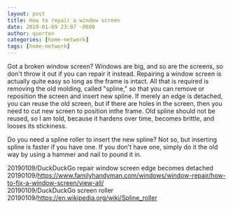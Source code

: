 ```yaml
---
layout: post
title: How to repair a window screen
date: 2019-01-09 23:07 -0600
author: quorten
categories: [home-network]
tags: [home-network]
---
```


Got a broken window screen?  Windows are big, and so are the screens,
so don't throw it out if you can repair it instead.  Repairing a
window screen is actually quite easy so long as the frame is intact.
All that is required is removing the old molding, called "spline," so
that you can remove or reposition the screen and insert new spline.
If merely an edge is detached, you can reuse the old screen, but if
there are holes in the screen, then you need to cut new screen to
position inthe frame.  Old spline should not be reused, so I am told,
because it hardens over time, becomes brittle, and looses its
stickiness.

Do you need a spline roller to insert the new spline?  Not so, but
inserting spline is faster if you have one.  If you don't have one,
simply do it the old way by using a hammer and nail to pound it in.

20190109/DuckDuckGo repair window screen edge becomes detached  
20190109/https://www.familyhandyman.com/windows/window-repair/how-to-fix-a-window-screen/view-all/  
20190109/DuckDuckGo screen roller  
20190109/https://en.wikipedia.org/wiki/Spline_roller
